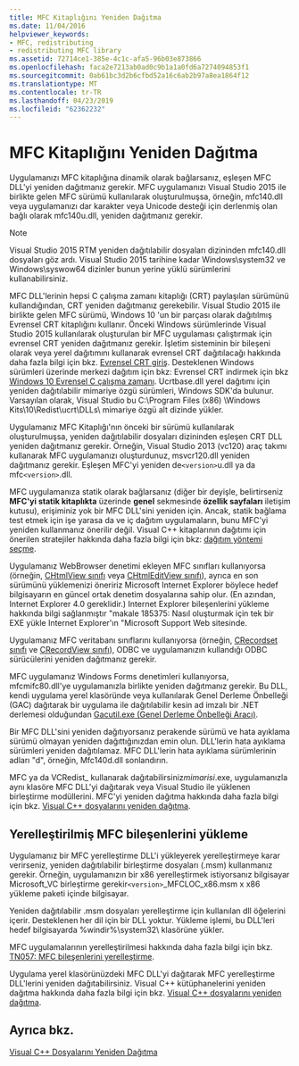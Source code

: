 ```yaml
---
title: MFC Kitaplığını Yeniden Dağıtma
ms.date: 11/04/2016
helpviewer_keywords:
- MFC, redistributing
- redistributing MFC library
ms.assetid: 72714ce1-385e-4c1c-afa5-96b03e873866
ms.openlocfilehash: faca2e7213ab0ad0c9b1a1a0fd6a7274094853f1
ms.sourcegitcommit: 0ab61bc3d2b6cfbd52a16c6ab2b97a8ea1864f12
ms.translationtype: MT
ms.contentlocale: tr-TR
ms.lasthandoff: 04/23/2019
ms.locfileid: "62362232"
---
```

# <a name="redistributing-the-mfc-library"></a>MFC Kitaplığını Yeniden Dağıtma

Uygulamanızı MFC kitaplığına dinamik olarak bağlarsanız, eşleşen MFC DLL'yi yeniden dağıtmanız gerekir. MFC uygulamanızı Visual Studio 2015 ile birlikte gelen MFC sürümü kullanılarak oluşturulmuşsa, örneğin, mfc140.dll veya uygulamanızı dar karakter veya Unicode desteği için derlenmiş olan bağlı olarak mfc140u.dll, yeniden dağıtmanız gerekir.

> [!NOTE]
>  Visual Studio 2015 RTM yeniden dağıtılabilir dosyaları dizininden mfc140.dll dosyaları göz ardı. Visual Studio 2015 tarihine kadar Windows\system32 ve Windows\syswow64 dizinler bunun yerine yüklü sürümlerini kullanabilirsiniz.

MFC DLL'lerinin hepsi C çalışma zamanı kitaplığı (CRT) paylaşılan sürümünü kullandığından, CRT yeniden dağıtmanız gerekebilir. Visual Studio 2015 ile birlikte gelen MFC sürümü, Windows 10 'un bir parçası olarak dağıtılmış Evrensel CRT kitaplığını kullanır. Önceki Windows sürümlerinde Visual Studio 2015 kullanılarak oluşturulan bir MFC uygulaması çalıştırmak için evrensel CRT yeniden dağıtmanız gerekir. İşletim sisteminin bir bileşeni olarak veya yerel dağıtımını kullanarak evrensel CRT dağıtılacağı hakkında daha fazla bilgi için bkz. [Evrensel CRT giriş](https://devblogs.microsoft.com/cppblog/introducing-the-universal-crt/). Desteklenen Windows sürümleri üzerinde merkezi dağıtım için bkz: Evrensel CRT indirmek için bkz [Windows 10 Evrensel C çalışma zamanı](https://www.microsoft.com/en-us/download/details.aspx?id=48234). Ucrtbase.dll yerel dağıtımı için yeniden dağıtılabilir mimariye özgü sürümleri, Windows SDK'da bulunur. Varsayılan olarak, Visual Studio bu C:\Program Files (x86) \Windows Kits\10\Redist\ucrt\DLLs\ mimariye özgü alt dizinde yükler.

Uygulamanız MFC Kitaplığı'nın önceki bir sürümü kullanılarak oluşturulmuşsa, yeniden dağıtılabilir dosyaları dizininden eşleşen CRT DLL yeniden dağıtmanız gerekir. Örneğin, Visual Studio 2013 (vc120) araç takımı kullanarak MFC uygulamanızı oluşturdunuz, msvcr120.dll yeniden dağıtmanız gerekir. Eşleşen MFC'yi yeniden de`<version>`u.dll ya da mfc`<version>`.dll.

MFC uygulamanıza statik olarak bağlarsanız (diğer bir deyişle, belirtirseniz **MFC'yi statik kitaplıkta** üzerinde **genel** sekmesinde **özellik sayfaları** iletişim kutusu), erişiminiz yok bir MFC DLL'sini yeniden için. Ancak, statik bağlama test etmek için işe yarasa da ve iç dağıtım uygulamaların, bunu MFC'yi yeniden kullanmanız önerilir değil. Visual C++ kitaplarının dağıtımı için önerilen stratejiler hakkında daha fazla bilgi için bkz: [dağıtım yöntemi seçme](choosing-a-deployment-method.md).

Uygulamanız WebBrowser denetimi ekleyen MFC sınıfları kullanıyorsa (örneğin, [CHtmlView sınıfı](../mfc/reference/chtmlview-class.md) veya [CHtmlEditView sınıfı](../mfc/reference/chtmleditview-class.md)), ayrıca en son sürümünü yüklemenizi öneririz Microsoft Internet Explorer böylece hedef bilgisayarın en güncel ortak denetim dosyalarına sahip olur. (En azından, Internet Explorer 4.0 gereklidir.) Internet Explorer bileşenlerini yükleme hakkında bilgi sağlanmıştır "makale 185375: Nasıl oluşturmak için tek bir EXE yükle Internet Explorer'ın "Microsoft Support Web sitesinde.

Uygulamanız MFC veritabanı sınıflarını kullanıyorsa (örneğin, [CRecordset sınıfı](../mfc/reference/crecordset-class.md) ve [CRecordView sınıfı](../mfc/reference/crecordview-class.md)), ODBC ve uygulamanızın kullandığı ODBC sürücülerini yeniden dağıtmanız gerekir.

MFC uygulamanız Windows Forms denetimleri kullanıyorsa, mfcmifc80.dll'ye uygulamanızla birlikte yeniden dağıtmanız gerekir. Bu DLL, kendi uygulama yerel klasöründe veya kullanılarak Genel Derleme Önbelleği (GAC) dağıtarak bir uygulama ile dağıtılabilir kesin ad imzalı bir .NET derlemesi olduğundan [Gacutil.exe (Genel Derleme Önbelleği Aracı)](/dotnet/framework/tools/gacutil-exe-gac-tool).

Bir MFC DLL'sini yeniden dağıtıyorsanız perakende sürümü ve hata ayıklama sürümü olmayan yeniden dağıttığınızdan emin olun. DLL'lerin hata ayıklama sürümleri yeniden dağıtılamaz. MFC DLL'lerin hata ayıklama sürümlerinin adları "d", örneğin, Mfc140d.dll sonlandırın.

MFC ya da VCRedist_ kullanarak dağıtabilirsiniz*mimarisi*.exe, uygulamanızla aynı klasöre MFC DLL'yi dağıtarak veya Visual Studio ile yüklenen birleştirme modüllerini. MFC'yi yeniden dağıtma hakkında daha fazla bilgi için bkz. [Visual C++ dosyalarını yeniden dağıtma](redistributing-visual-cpp-files.md).

## <a name="installation-of-localized-mfc-components"></a>Yerelleştirilmiş MFC bileşenlerini yükleme

Uygulamanız bir MFC yerelleştirme DLL'i yükleyerek yerelleştirmeye karar verirseniz, yeniden dağıtılabilir birleştirme dosyaları (.msm) kullanmanız gerekir. Örneğin, uygulamanızın bir x86 yerelleştirmek istiyorsanız bilgisayar Microsoft_VC birleştirme gerekir`<version>`_MFCLOC_x86.msm x x86 yükleme paketi içinde bilgisayar.

Yeniden dağıtılabilir .msm dosyaları yerelleştirme için kullanılan dll öğelerini içerir. Desteklenen her dil için bir DLL yoktur. Yükleme işlemi, bu DLL'leri hedef bilgisayarda %windir%\system32\ klasörüne yükler.

MFC uygulamalarının yerelleştirilmesi hakkında daha fazla bilgi için bkz. [TN057: MFC bileşenlerini yerelleştirme](../mfc/tn057-localization-of-mfc-components.md).

Uygulama yerel klasörünüzdeki MFC DLL'yi dağıtarak MFC yerelleştirme DLL'lerini yeniden dağıtabilirsiniz. Visual C++ kütüphanelerini yeniden dağıtma hakkında daha fazla bilgi için bkz. [Visual C++ dosyalarını yeniden dağıtma](redistributing-visual-cpp-files.md).

## <a name="see-also"></a>Ayrıca bkz.

[Visual C++ Dosyalarını Yeniden Dağıtma](redistributing-visual-cpp-files.md)
